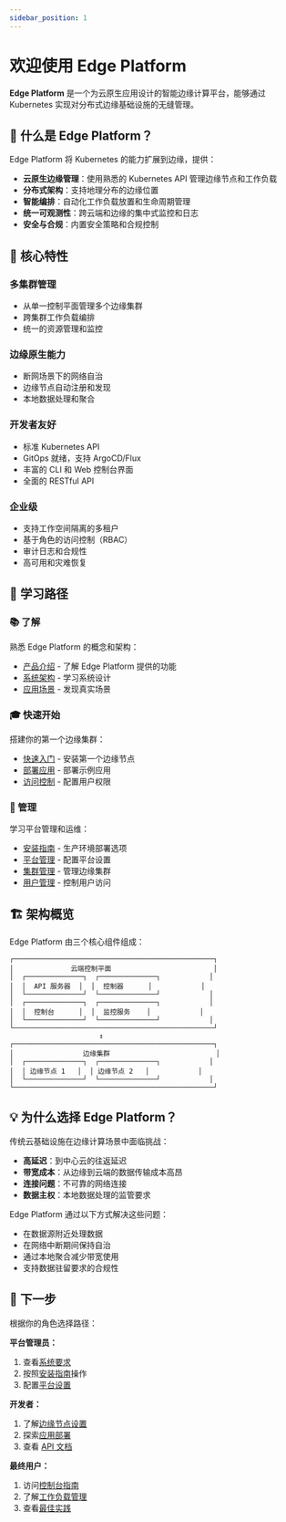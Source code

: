 ```yaml
---
sidebar_position: 1
---
```


# 欢迎使用 Edge Platform

**Edge Platform** 是一个为云原生应用设计的智能边缘计算平台，能够通过 Kubernetes 实现对分布式边缘基础设施的无缝管理。

## 🎯 什么是 Edge Platform？

Edge Platform 将 Kubernetes 的能力扩展到边缘，提供：

- **云原生边缘管理**：使用熟悉的 Kubernetes API 管理边缘节点和工作负载
- **分布式架构**：支持地理分布的边缘位置
- **智能编排**：自动化工作负载放置和生命周期管理
- **统一可观测性**：跨云端和边缘的集中式监控和日志
- **安全与合规**：内置安全策略和合规控制

## 🌟 核心特性

### 多集群管理
- 从单一控制平面管理多个边缘集群
- 跨集群工作负载编排
- 统一的资源管理和监控

### 边缘原生能力
- 断网场景下的网络自治
- 边缘节点自动注册和发现
- 本地数据处理和聚合

### 开发者友好
- 标准 Kubernetes API
- GitOps 就绪，支持 ArgoCD/Flux
- 丰富的 CLI 和 Web 控制台界面
- 全面的 RESTful API

### 企业级
- 支持工作空间隔离的多租户
- 基于角色的访问控制（RBAC）
- 审计日志和合规性
- 高可用和灾难恢复

## 🚀 学习路径

### 📚 了解
熟悉 Edge Platform 的概念和架构：
- [产品介绍](/zh-Hans/docs/introduction/overview) - 了解 Edge Platform 提供的功能
- [系统架构](/zh-Hans/docs/introduction/architecture) - 学习系统设计
- [应用场景](/zh-Hans/docs/introduction/use-cases) - 发现真实场景

### 🎓 快速开始
搭建你的第一个边缘集群：
- [快速入门](/zh-Hans/docs/quick-start/install-edge-node) - 安装第一个边缘节点
- [部署应用](/zh-Hans/docs/quick-start/deploy-app) - 部署示例应用
- [访问控制](/zh-Hans/docs/quick-start/access-control) - 配置用户权限

### 🔧 管理
学习平台管理和运维：
- [安装指南](/zh-Hans/docs/installation) - 生产环境部署选项
- [平台管理](/zh-Hans/docs/management/platform) - 配置平台设置
- [集群管理](/zh-Hans/docs/management/clusters) - 管理边缘集群
- [用户管理](/zh-Hans/docs/management/users) - 控制用户访问

## 🏗️ 架构概览

Edge Platform 由三个核心组件组成：

```
┌─────────────────────────────────────────────────┐
│              云端控制平面                         │
│  ┌──────────────┐  ┌──────────────┐            │
│  │  API 服务器  │  │  控制器      │            │
│  └──────────────┘  └──────────────┘            │
│  ┌──────────────┐  ┌──────────────┐            │
│  │  控制台      │  │  监控服务    │            │
│  └──────────────┘  └──────────────┘            │
└─────────────────────────────────────────────────┘
                      ↕
┌─────────────────────────────────────────────────┐
│                 边缘集群                          │
│  ┌──────────────┐  ┌──────────────┐            │
│  │ 边缘节点 1   │  │ 边缘节点 2   │            │
│  └──────────────┘  └──────────────┘            │
└─────────────────────────────────────────────────┘
```

## 💡 为什么选择 Edge Platform？

传统云基础设施在边缘计算场景中面临挑战：
- **高延迟**：到中心云的往返延迟
- **带宽成本**：从边缘到云端的数据传输成本高昂
- **连接问题**：不可靠的网络连接
- **数据主权**：本地数据处理的监管要求

Edge Platform 通过以下方式解决这些问题：
- 在数据源附近处理数据
- 在网络中断期间保持自治
- 通过本地聚合减少带宽使用
- 支持数据驻留要求的合规性

## 📖 下一步

根据你的角色选择路径：

**平台管理员：**
1. 查看[系统要求](/zh-Hans/docs/installation/requirements)
2. 按照[安装指南](/zh-Hans/docs/installation)操作
3. 配置[平台设置](/zh-Hans/docs/management/platform)

**开发者：**
1. 了解[边缘节点设置](/zh-Hans/docs/quick-start/install-edge-node)
2. 探索[应用部署](/zh-Hans/docs/quick-start/deploy-app)
3. 查看 [API 文档](/zh-Hans/docs/api-reference)

**最终用户：**
1. 访问[控制台指南](/zh-Hans/docs/console/overview)
2. 了解[工作负载管理](/zh-Hans/docs/workloads)
3. 查看[最佳实践](/zh-Hans/docs/best-practices)
